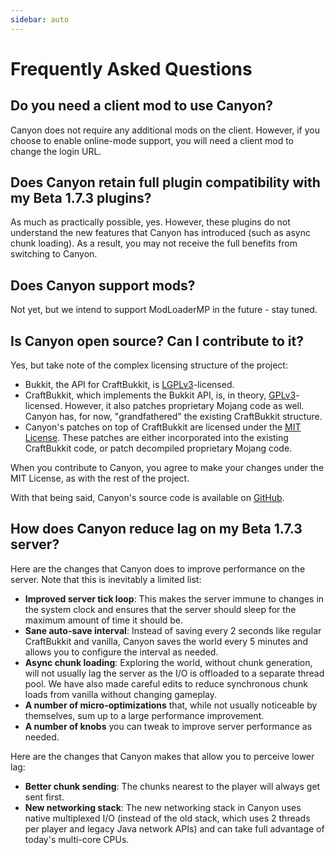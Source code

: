 ```yaml
---
sidebar: auto
---
```


# Frequently Asked Questions

## Do you need a client mod to use Canyon?

Canyon does not require any additional mods on the client. However, if
you choose to enable online-mode support, you will need a client mod to
change the login URL.

## Does Canyon retain full plugin compatibility with my Beta 1.7.3 plugins?

As much as practically possible, yes. However, these plugins do not understand
the new features that Canyon has introduced (such as async chunk loading). As
a result, you may not receive the full benefits from switching to Canyon.

## Does Canyon support mods?

Not yet, but we intend to support ModLoaderMP in the future - stay tuned.

## Is Canyon open source? Can I contribute to it?

Yes, but take note of the complex licensing structure of the project:

* Bukkit, the API for CraftBukkit, is [LGPLv3](https://www.gnu.org/licenses/lgpl-3.0.en.html)-licensed.
* CraftBukkit, which implements the Bukkit API, is, in theory, [GPLv3](https://www.gnu.org/licenses/gpl-3.0.en.html)-licensed.
  However, it also patches proprietary Mojang code as well. Canyon has, for now, "grandfathered" the existing
  CraftBukkit structure.
* Canyon's patches on top of CraftBukkit are licensed under the [MIT License](https://opensource.org/licenses/MIT).
  These patches are either incorporated into the existing CraftBukkit code, or patch decompiled proprietary
  Mojang code.

When you contribute to Canyon, you agree to make your changes under the MIT License, as with
the rest of the project.

With that being said, Canyon's source code is available on [GitHub](https://github.com/canyonmodded/canyon).

## How does Canyon reduce lag on my Beta 1.7.3 server?

Here are the changes that Canyon does to improve performance on the server. Note that this is
inevitably a limited list:

* **Improved server tick loop**: This makes the server immune to changes in the system clock and ensures that
  the server should sleep for the maximum amount of time it should be.
* **Sane auto-save interval**: Instead of saving every 2 seconds like regular CraftBukkit and vanilla, Canyon
  saves the world every 5 minutes and allows you to configure the interval as needed.
* **Async chunk loading**: Exploring the world, without chunk generation, will not usually lag the server as
  the I/O is offloaded to a separate thread pool. We have also made careful edits to reduce synchronous chunk
  loads from vanilla without changing gameplay.
* **A number of micro-optimizations** that, while not usually noticeable by themselves, sum up to a large performance
  improvement.
* **A number of knobs** you can tweak to improve server performance as needed.

Here are the changes that Canyon makes that allow you to perceive lower lag:

* **Better chunk sending**: The chunks nearest to the player will always get sent first.
* **New networking stack**: The new networking stack in Canyon uses native multiplexed I/O (instead of the old stack,
  which uses 2 threads per player and legacy Java network APIs) and can take full advantage of today's multi-core CPUs.